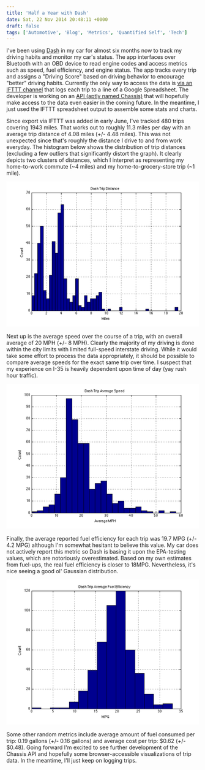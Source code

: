 ```yaml
---
title: 'Half a Year with Dash'
date: Sat, 22 Nov 2014 20:48:11 +0000
draft: false
tags: ['Automotive', 'Blog', 'Metrics', 'Quantified Self', 'Tech']
---
```


I've been using [Dash](https://dash.by/) in my car for almost six months now to track my driving habits and monitor my car's status. The app interfaces over Bluetooth with an OBD device to read engine codes and access metrics such as speed, fuel efficiency, and engine status. The app tracks every trip and assigns a "Driving Score" based on driving behavior to encourage "better" driving habits. Currently the only way to access the data is [via an IFTTT channel](https://ifttt.com/dash) that logs each trip to a line of a Google Spreadsheet. The developer is working on an [API (aptly named Chassis)](https://dash.by/developers) that will hopefully make access to the data even easier in the coming future. In the meantime, I just used the IFTTT spreadsheet output to assemble some stats and charts.

Since export via IFTTT was added in early June, I've tracked 480 trips covering 1943 miles. That works out to roughly 11.3 miles per day with an average trip distance of 4.08 miles (+/- 4.48 miles). This was not unexpected since that's roughly the distance I drive to and from work everyday. The histogram below shows the distribution of trip distances (excluding a few outliers that significantly distort the graph). It clearly depicts two clusters of distances, which I interpret as representing my home-to-work commute (~4 miles) and my home-to-grocery-store trip (~1 mile).

![Dash Trip Distance](distance.png)

Next up is the average speed over the course of a trip, with an overall average of 20 MPH (+/- 8 MPH). Clearly the majority of my driving is done within the city limits with limited full-speed interstate driving. While it would take some effort to process the data appropriately, it should be possible to compare average speeds for the exact same trip over time. I suspect that my experience on I-35 is heavily dependent upon time of day (yay rush hour traffic).

![Dash Trip Average Speed](speed.png)

Finally, the average reported fuel efficiency for each trip was 19.7 MPG (+/- 4.2 MPG) although I'm somewhat hesitant to believe this value. My car does not actively report this metric so Dash is basing it upon the EPA-testing values, which are notoriously overestimated. Based on my own estimates from fuel-ups, the real fuel efficiency is closer to 18MPG. Nevertheless, it's nice seeing a good ol' Gaussian distribution.

![Dash Trip Average Fuel Economy](efficiency.png)

Some other random metrics include average amount of fuel consumed per trip: 0.19 gallons (+/- 0.16 gallons) and average cost per trip: $0.62 (+/- $0.48). Going forward I'm excited to see further development of the Chassis API and hopefully some browser-accessible visualizations of trip data. In the meantime, I'll just keep on logging trips.